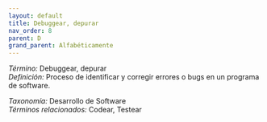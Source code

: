 ```yaml
---
layout: default
title: Debuggear, depurar
nav_order: 8
parent: D
grand_parent: Alfabéticamente
---
```


*Término:* Debuggear, depurar  
*Definición:* Proceso de identificar y corregir errores o bugs en un programa de software.

*Taxonomía:* Desarrollo de Software  
*Términos relacionados:* Codear, Testear
